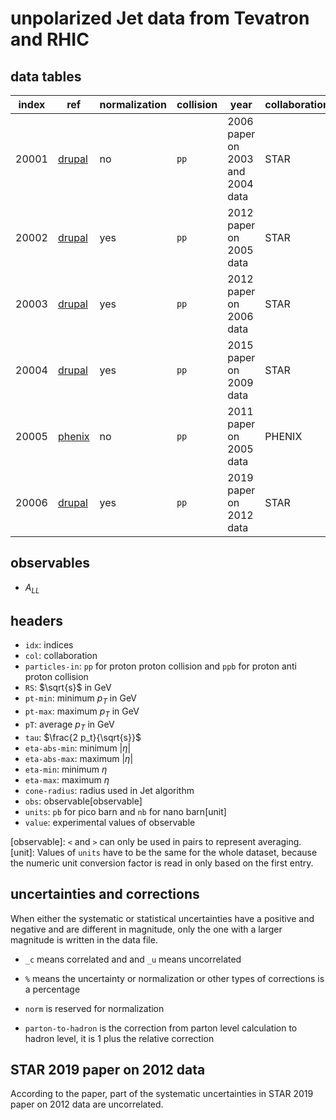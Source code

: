 # unpolarized Jet data from Tevatron and RHIC

## data tables

| index | ref                    | normalization | collision | year                                   | collaboration    | status |
| ----- | -----                  | -----         | -----     | -----                                  | -----            | -----  |
| 20001 | [drupal][link.20001]   | no            | `pp`      | 2006 paper on 2003 and 2004 data       | STAR             | ready  |
| 20002 | [drupal][link.20002]   | yes           | `pp`      | 2012 paper on 2005 data                | STAR             | ready  |
| 20003 | [drupal][link.20003]   | yes           | `pp`      | 2012 paper on 2006 data                | STAR             | ready  |
| 20004 | [drupal][link.20004]   | yes           | `pp`      | 2015 paper on 2009 data                | STAR             | ready  |
| 20005 | [phenix][link.20005]   | no            | `pp`      | 2011 paper on 2005 data                | PHENIX           | ready  |
| 20006 | [drupal][link.20006]   | yes           | `pp`      | 2019 paper on 2012 data                | STAR             | ready  |

[link.20001]: https://drupal.star.bnl.gov/STAR/files/starpublications/68/data.html
[link.20002]: https://drupal.star.bnl.gov/STAR/files/starpublications/188/data.html
[link.20003]: https://drupal.star.bnl.gov/STAR/files/starpublications/188/data.html
[link.20004]: https://drupal.star.bnl.gov/STAR/files/starpublications/217/data.html
[link.20005]: https://www.phenix.bnl.gov/phenix/WWW/info/data/ppg093_data.html
[link.20006]: https://drupal.star.bnl.gov/STAR/files/starpublications/310/data.html

## observables

- $A_{L L}$

## headers

- `idx`: indices
- `col`: collaboration
- `particles-in`: `pp` for proton proton collision and `ppb` for proton anti proton collision
- `RS`: $\sqrt{s}$ in GeV
- `pt-min`: minimum $p_T$ in GeV
- `pt-max`: maximum $p_T$ in GeV
- `pT`: average $p_T$ in GeV
- `tau`: $\frac{2 p_t}{\sqrt{s}}$
- `eta-abs-min`: minimum $\left| \eta \right|$
- `eta-abs-max`: maximum $\left| \eta \right|$
- `eta-min`: minimum $\eta$
- `eta-max`: maximum $\eta$
- `cone-radius`: radius used in Jet algorithm
- `obs`: observable[observable]
- `units`: `pb` for pico barn and `nb` for nano barn[unit]
- `value`: experimental values of observable

[observable]: `<` and `>` can only be used in pairs to represent averaging.
[unit]: Values of `units` have to be the same for the whole dataset, because the numeric unit conversion factor is read in only based on the first entry.

## uncertainties and corrections

When either the systematic or statistical uncertainties have a positive and negative and are different in magnitude, only the one with a larger magnitude is written in the data file.

- `_c` means correlated and and `_u` means uncorrelated

- `%` means the uncertainty or normalization or other types of corrections is a percentage

- `norm` is reserved for normalization

- `parton-to-hadron` is the correction from parton level calculation to hadron level, it is 1 plus the relative correction

## STAR 2019 paper on 2012 data
According to the paper, part of the systematic uncertainties in STAR 2019 paper on 2012 data are uncorrelated.
